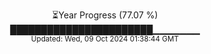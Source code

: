 <p align="center">
⏳Year Progress (77.07 %) <br>
███████████████████████▁▁▁▁▁▁▁ <br>
<sub>Updated: Wed, 09 Oct 2024 01:38:44 GMT</sub>
</p>

